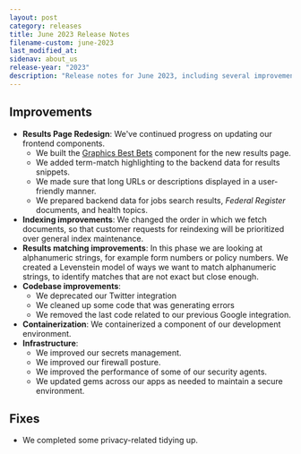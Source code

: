 ```yaml
---
layout: post
category: releases
title: June 2023 Release Notes
filename-custom: june-2023
last_modified_at: 
sidenav: about_us
release-year: "2023"
description: "Release notes for June 2023, including several improvements and one fix."
---
```

## Improvements

* **Results Page Redesign**: We've continued progress on updating our frontend components.
  * We built the [Graphics Best Bets](https://search.gov/admin-center/content/best-bets.html#best-bets-graphics) component for the new results page.
  * We added term-match highlighting to the backend data for results snippets.
  * We made sure that long URLs or descriptions displayed in a user-friendly manner.
  * We prepared backend data for jobs search results, *Federal Register* documents, and health topics.
* **Indexing improvements**: We changed the order in which we fetch documents, so that customer requests for reindexing will be prioritized over general index maintenance.
* **Results matching improvements**: In this phase we are looking at alphanumeric strings, for example form numbers or policy numbers. We created a Levenstein model of ways we want to match alphanumeric strings, to identify matches that are not exact but close enough.
* **Codebase improvements**: 
  * We deprecated our Twitter integration
  * We cleaned up some code that was generating errors
  * We removed the last code related to our previous Google integration.
* **Containerization**: We containerized a component of our development environment.
* **Infrastructure**: 
  * We improved our secrets management.
  * We improved our firewall posture.
  * We improved the performance of some of our security agents.
  * We updated gems across our apps as needed to maintain a secure environment.

## Fixes

* We completed some privacy-related tidying up.
